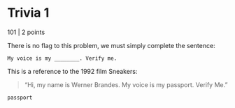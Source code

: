 # Trivia 1

101 | 2 points

There is no flag to this problem, we must simply complete the sentence:

`My voice is my ________. Verify me.`

This is  a reference to the 1992 film Sneakers:

> “Hi, my name is Werner Brandes. My voice is my passport. Verify Me.”

```
passport
```



